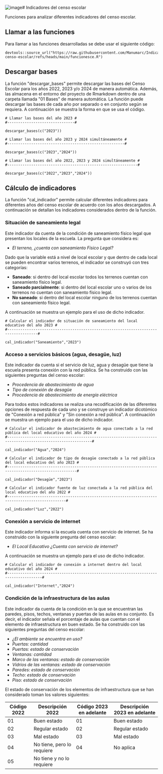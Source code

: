 ![image](https://github.com/user-attachments/assets/2ecbef63-0294-42be-afd3-a497147638b9)# Indicadores del censo escolar

Funciones para analizar diferentes indicadores del censo escolar.

## Llamar a las funciones 

Para llamar a las funciones desarrolladas se debe usar el siguiente código:

```
devtools::source_url("https://raw.githubusercontent.com/Manumarc/Indicadores-censo-escolar/refs/heads/main/funcionesce.R")
```

## Descargar bases

La función "descargar_bases" permite descargar las bases del Censo Escolar para los años 2022, 2023 y/o 2024 de manera automática. Además, las almacena en el entorno del proyecto de Rmarkdown dentro de una carpeta llamada "01 Bases" de manera automática. La función puede descargar las bases de cada año por separado o en conjunto según se requiera. A continuación se muestra la forma en que se usa el código.

```
# Llamar las bases del año 2023 #
#-------------------------------#

descargar_bases(c("2023"))

# Llamar las bases del año 2023 y 2024 simultáneamente #
#------------------------------------------------------#

descargar_bases(c("2023","2024"))

# Llamar las bases del año 2022, 2023 y 2024 simultáneamente #
#------------------------------------------------------------#

descargar_bases(c("2022","2023","2024"))

```

## Cálculo de indicadores

La función "cal_indicador" permite calcular diferentes indicadores para diferentes años del censo escolar de acuerdo con los años descargados. A continuación se detallan los indicadores considerados dentro de la función.

### Situación de saneamiento legal

Este indicador da cuenta de la condición de saneamiento físico legal que presentan los locales de la escuela. La pregunta que considera es:

  - *El terreno, ¿cuenta con saneamiento Físico Legal?*

Dado que la variable está a nivel de local escolar y que dentro de cada local se pueden encontrar varios terrenos, el indicador se construyó con tres categorías:

- **Saneado**: si dentro del local escolar todos los terrenos cuentan con saneamiento físico legal.
- **Saneado parcialmente**: si dentro del local escolar uno o varios de los terrenos no cuentan con saneamiento físico legal.
- **No saneado**: si dentro del local escolar ninguno de los terrenos cuentan con saneamiento físico legal.

A continuación se muestra un ejemplo para el uso de dicho indicador. 

```
# Calcular el indicador de situación de saneamiento del local educativo del año 2023 #
#------------------------------------------------------------------------------------#

cal_indicador("Saneamiento","2023")

```

### Acceso a servicios básicos (agua, desagüe, luz)

Este indicador da cuenta si el servicio de luz, agua y desagüe que tiene la escuela presenta conexión con la red pública. Se ha construido con las siguientes preguntas del censo escolar:

- *Procedencia de abastecimiento de agua*
- *Tipo de conexión de desagüe*
- *Procedencia de abastecimiento de energía eléctrica*

Para todos estos indicadores se realiza una recodificación de las diferentes opciones de respuesta de cada uno y se construye un indicador dicotómico de "Conexión a red pública" y "Sin conexión a red pública". A continuación se muestra un ejemplo para el uso de dicho indicador. 

```
# Calcular el indicador de abastecimiento de agua conectado a la red pública del local educativo del año 2024 #
#-------------------------------------------------------------------------------------------------------------#

cal_indicador("Agua","2024")

# Calcular el indicador de tipo de desagüe conectado a la red pública del local educativo del año 2023 #
#------------------------------------------------------------------------------------------------------#

cal_indicador("Desagüe","2023")

# Calcular el indicador fuente de luz conectada a la red pública del local educativo del año 2022 #
#-------------------------------------------------------------------------------------------------#

cal_indicador("Luz","2022")

```

### Conexión a servicio de internet

Este indicador informa si la escuela cuenta con servicio de internet. Se ha construido con la siguiente pregunta del censo escolar:

- *El Local Educativo ¿Cuenta con servicio de internet?*

A continuación se muestra un ejemplo para el uso de dicho indicador. 

```
# Calcular el indicador de conexión a internet dentro del local educativo del año 2024 #
#--------------------------------------------------------------------------------------#

cal_indicador("Internet","2024")

```

### Condición de la infraestructura de las aulas

Este indicador da cuenta de la condición en la que se encuentran las paredes, pisos, techos, ventanas y puertas de las aulas en su conjunto. Es decir, el indicador señala el porcentaje de aulas que cuentan con el elemento de infraestructura en buen estado. Se ha construido con las siguientes preguntas del censo escolar:

- *¿El ambiente se encuentra en uso?*
- *Puertas: cantidad*
- *Puertas: estado de conservación*
- *Ventanas: cantidad*
- *Marco de las ventanas: estado de conservación*
- *Vidrios de las ventanas: estado de conservación*
- *Paredes: estado de conservación*
- *Techo: estado de conservación*
- *Piso: estado de conservación*

El estado de conservación de los elementos de infraestructura que se han considerado toman los valores siguientes:

| Código 2022 | Descripción 2022              | Código 2023 en adelante | Descripción 2023 en adelante           |
|-------------|-------------------------------|--------------|-----------------------------|
| 01          | Buen estado                   | 01           | Buen estado                 |
| 02          | Regular estado                | 02           | Regular estado              |
| 03          | Mal estado                    | 03           | Mal estado                  |
| 04          | No tiene, pero lo requiere    | 04           | No aplica                   |
| 05          | No tiene y no lo requiere     |              |                             |
